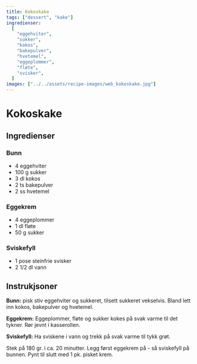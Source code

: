```yaml
---
title: Kokoskake
tags: ["dessert", "kake"]
ingredienser:
  [
    "eggehviter",
    "sukker",
    "kokos",
    "bakepulver",
    "hvetemel",
    "eggeplommer",
    "fløte",
    "svisker",
  ]
images: ["../../assets/recipe-images/web_kokoskake.jpg"]
---
```


# Kokoskake

## Ingredienser

### Bunn

- 4 eggehviter
- 100 g sukker
- 3 dl kokos
- 2 ts bakepulver
- 2 ss hvetemel

### Eggekrem

- 4 eggeplommer
- 1 dl fløte
- 50 g sukker

### Sviskefyll

- 1 pose steinfrie svisker
- 2 1/2 dl vann

## Instrukjsoner

**Bunn:** pisk stiv eggehviter og sukkeret, tilsett sukkeret vekselvis. Bland lett inn kokos, bakepulver og hvetemel.

**Eggekrem:** Eggeplommer, fløte og sukker kokes på svak varme til det tykner. Rør jevnt i kasserollen.

**Sviskefyll:** Ha sviskene i vann og trekk på svak varme til tykk grøt.

Stek på 180 gr. i ca. 20 minutter. Legg først eggekrem på - så sviskefyll på bunnen. Pynt til slutt med 1 pk. pisket krem.

